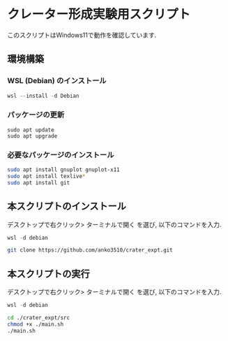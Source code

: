 # クレーター形成実験用スクリプト
このスクリプトはWindows11で動作を確認しています.
## 環境構築
### WSL (Debian) のインストール
```powershell
wsl --install -d Debian
```

### パッケージの更新
```shell
sudo apt update
sudo apt upgrade
```

### 必要なパッケージのインストール
```bash
sudo apt install gnuplot gnuplot-x11
sudo apt install texlive*
sudo apt install git
```

## 本スクリプトのインストール
デスクトップで右クリック> ターミナルで開く を選び, 以下のコマンドを入力.
```PowerShell
wsl -d debian
```
```bash
git clone https://github.com/anko3510/crater_expt.git
```

## 本スクリプトの実行
デスクトップで右クリック> ターミナルで開く を選び, 以下のコマンドを入力.
```PowerShell
wsl -d debian
```
```bash
cd ./crater_expt/src
chmod +x ./main.sh
./main.sh
```